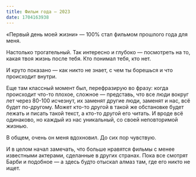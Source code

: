 ```yaml
---
title: Фильм года — 2023
date: 1704163938
---
```


«Первый день моей жизни» — 100% стал фильмом прошлого года для меня.

Настолько трогательный. Так интересно и глубоко — посмотреть на то, какая твоя жизнь после тебя. Кто понимал тебя, кто нет.

И круто показано — как никто не знает, с чем ты борешься и что происходит внутри.

Еще там классный момент был, перефразирую во фразу: когда происходит что-то плохое, сложное — представь, что все люди вокруг лет через 80-100 исчезнут, их заменят другие люди, заменят и нас, всё будет по-другому. Может кто-то другой в такой же обстановке будет лежать и писать такой текст, а кто-то другой его читать. И вроде всё одинаково, но каждый из нас уникальный, со своей неповторимой жизнью.

В общем, очень он меня вдохновил. До сих пор чувствую.

И в целом начал замечать, что больше нравятся фильмы с менее известными актерами, сделанные в других странах. Пока все смотрят Барби и подобное — а здесь будто отыскал алмаз там, где его никто не ищет.
